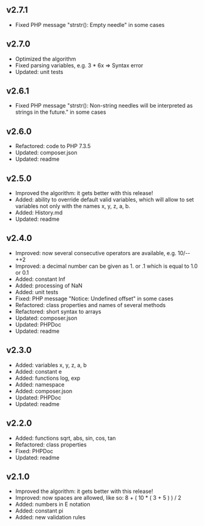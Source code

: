 ## v2.7.1

* Fixed PHP message "strstr(): Empty needle" in some cases

## v2.7.0

* Optimized the algorithm
* Fixed parsing variables, e.g. 3 * 6x => Syntax error
* Updated: unit tests

## v2.6.1

* Fixed PHP message "strstr(): Non-string needles will be interpreted as strings in the future." in some cases

## v2.6.0

* Refactored: code to PHP 7.3.5
* Updated: composer.json
* Updated: readme

## v2.5.0

* Improved the algorithm: it gets better with this release!
* Added: ability to override default valid variables, which will allow to set variables not only with the names x, y, z, a, b.
* Added: History.md
* Updated: readme

## v2.4.0

* Improved: now several consecutive operators are available, e.g. 10/--++2
* Improved: a decimal number can be given as 1. or .1 which is equal to 1.0 or 0.1
* Added: constant Inf
* Added: processing of NaN
* Added: unit tests
* Fixed: PHP message "Notice: Undefined offset" in some cases
* Refactored: class properties and names of several methods
* Refactored: short syntax to arrays
* Updated: composer.json
* Updated: PHPDoc
* Updated: readme

## v2.3.0

* Added: variables x, y, z, a, b
* Added: constant e
* Added: functions log, exp
* Added: namespace
* Added: composer.json
* Updated: PHPDoc
* Updated: readme

## v2.2.0

* Added: functions sqrt, abs, sin, cos, tan
* Refactored: class properties
* Fixed: PHPDoc
* Updated: readme

## v2.1.0

* Improved the algorithm: it gets better with this release!
* Improved: now spaces are allowed, like so: 8 + ( 10 * ( 3 + 5 ) ) / 2
* Added: numbers in E notation
* Added: constant pi
* Added: new validation rules
